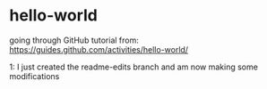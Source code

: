 # hello-world
going through GitHub tutorial from: https://guides.github.com/activities/hello-world/

1: I just created the readme-edits branch and am now making some modifications
